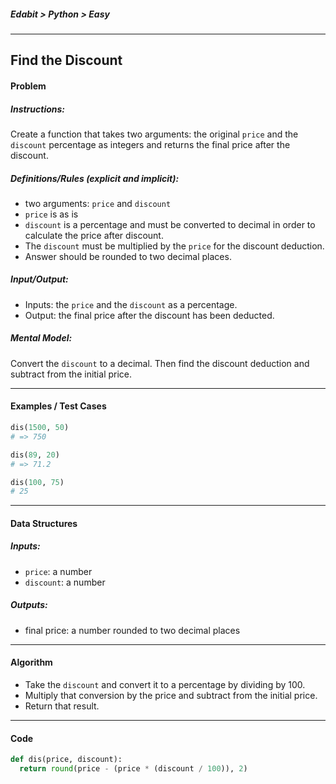 ##### Edabit > Python > Easy

---

## Find the Discount

#### Problem

##### Instructions:

Create a function that takes two arguments: the original `price` and the `discount` percentage as integers and returns the final price after the discount.

##### Definitions/Rules (explicit and implicit):

* two arguments: `price` and `discount`
* `price` is as is
* `discount` is a percentage and must be converted to decimal in order to calculate the price after discount.
* The `discount` must be multiplied by the `price` for the discount deduction.
* Answer should be rounded to two decimal places.

##### Input/Output:

* Inputs: the `price` and the `discount` as a percentage.
* Output: the final price after the discount has been deducted.

##### Mental Model:

Convert the `discount` to a decimal. Then find the discount deduction and subtract from the initial price.

---

#### Examples / Test Cases

```python
dis(1500, 50)
# => 750

dis(89, 20)
# => 71.2

dis(100, 75)
# 25
```

---

#### Data Structures

##### Inputs:

* `price`: a number
* `discount`: a number

##### Outputs:

* final price: a number rounded to two decimal places

---

#### Algorithm

* Take the `discount` and convert it to a percentage by dividing by 100.
* Multiply that conversion by the price and subtract from the initial price.
* Return that result.

---

#### Code

```python
def dis(price, discount):
  return round(price - (price * (discount / 100)), 2)
```

